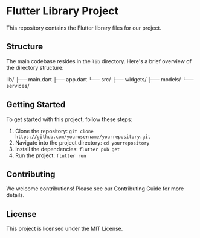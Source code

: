 # Flutter Library Project

This repository contains the Flutter library files for our project.

## Structure

The main codebase resides in the `lib` directory. Here's a brief overview of the directory structure:


lib/ ├── main.dart ├── app.dart └── src/ ├── widgets/ ├── models/ └── services/


## Getting Started

To get started with this project, follow these steps:

1. Clone the repository: `git clone https://github.com/yourusername/yourrepository.git`
2. Navigate into the project directory: `cd yourrepository`
3. Install the dependencies: `flutter pub get`
4. Run the project: `flutter run`

## Contributing

We welcome contributions! Please see our Contributing Guide for more details.

## License

This project is licensed under the MIT License.
